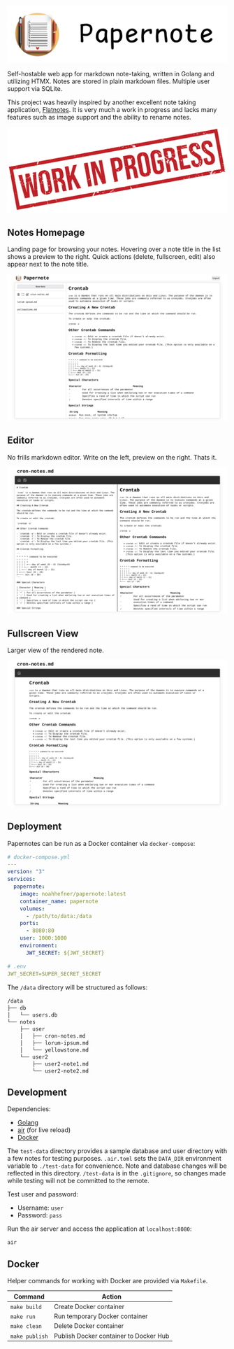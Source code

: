 <center><img src="public/img/logo-text.png"></center>

Self-hostable web app for markdown note-taking, written in Golang and utilizing HTMX. Notes are stored in plain markdown files. Multiple user support via SQLite.

This project was heavily inspired by another excellent note taking application, [Flatnotes](https://github.com/Dullage/flatnotes). It is very much a work in progress and lacks many features such as image support and the ability to rename notes.

![wip](/screenshots/wip.png)

## Notes Homepage

Landing page for browsing your notes. Hovering over a note title in the list shows a preview to the right. Quick actions (delete, fullscreen, edit) also appear next to the note title.

![notes](/screenshots/notes-view.png)

## Editor

No frills markdown editor. Write on the left, preview on the right. Thats it.

![editor](/screenshots/editor-view.png)

## Fullscreen View

Larger view of the rendered note.

![fullscreen](/screenshots/fullscreen-view.png)

## Deployment

Papernotes can be run as a Docker container via `docker-compose`:

```yml
# docker-compose.yml
---
version: "3"
services:
  papernote:
    image: noahhefner/papernote:latest
    container_name: papernote
    volumes:
      - /path/to/data:/data
    ports:
      - 8080:80
    user: 1000:1000
    environment:
      JWT_SECRET: ${JWT_SECRET}
```

```yml
# .env
JWT_SECRET=SUPER_SECRET_SECRET
```

The `/data` directory will be structured as follows:

```
/data
├── db
│   └── users.db
└── notes
    ├── user
    │   ├── cron-notes.md
    │   ├── lorum-ipsum.md
    │   └── yellowstone.md
    └── user2
        ├── user2-note1.md
        └── user2-note2.md
```

## Development

Dependencies:

- [Golang](https://go.dev/)
- [air](https://github.com/cosmtrek/air) (for live reload)
- [Docker](https://www.docker.com/)

The `test-data` directory provides a sample database and user directory with a few notes for testing purposes. `.air.toml` sets the `DATA_DIR` environment variable to `./test-data` for convenience. Note and database changes will be reflected in this directory. `/test-data` is in the `.gitignore`, so changes made while testing will not be committed to the remote.

Test user and password:

- Username: `user`
- Password: `pass`

Run the air server and access the application at `localhost:8080`:

```
air
```

## Docker

Helper commands for working with Docker are provided via `Makefile`.

| Command        | Action                                 |
| -------------- | -------------------------------------- |
| `make build`   | Create Docker container                |
| `make run`     | Run temporary Docker container         |
| `make clean`   | Delete Docker container                |
| `make publish` | Publish Docker container to Docker Hub |
